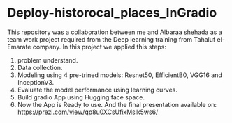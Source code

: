 # Deploy-historocal_places_InGradio

This repository was a collaboration between me and Albaraa shehada as a team work project required from the Deep learning training from Tahaluf el-Emarate company.
In this project we applied this steps:
1. problem understand.
2. Data collection.
3. Modeling using 4 pre-trined models: Resnet50, EfficientB0, VGG16 and InceptionV3.
4. Evaluate the model performance using learning curves.
5. Build gradio App using Hugging face space.
6. Now the App is Ready to use.
 And the final presentation available on: https://prezi.com/view/qp8u0XCsUfixMslk5ws6/
   
